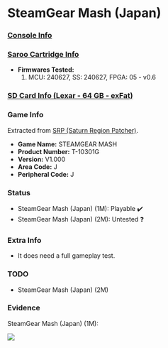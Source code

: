 # SteamGear Mash (Japan)

### [Console Info](../../../../../Info/Consoles/VA13/README.md)

### [Saroo Cartridge Info](../../../../../Info/Cartridges/GuangzhouSanStarOnlineShop/1.6/README.md)

- <b>Firmwares Tested:</b>
  1. MCU: 240627, SS: 240627, FPGA: 05 - v0.6

### [SD Card Info (Lexar - 64 GB - exFat)](../../../../../Info/SdCards/Lexar/64GB/exfat/README.md)

### Game Info

Extracted from [SRP (Saturn Region Patcher)](https://segaxtreme.net/resources/saturn-region-patcher.81/download).

- <b>Game Name:</b> STEAMGEAR MASH
- <b>Product Number:</b> T-10301G
- <b>Version:</b> V1.000
- <b>Area Code:</b> J
- <b>Peripheral Code:</b> J

### Status

- SteamGear Mash (Japan) (1M): Playable :heavy_check_mark:
- SteamGear Mash (Japan) (2M): Untested :question:

### Extra Info

- It does need a full gameplay test.

### TODO

- SteamGear Mash (Japan) (2M)

### Evidence

SteamGear Mash (Japan) (1M):

[![](https://img.youtube.com/vi/_4X0VDvJKkM/0.jpg)](https://www.youtube.com/watch?v=_4X0VDvJKkM)
